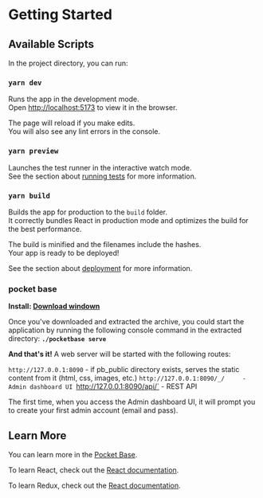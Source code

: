 # Getting Started 


## Available Scripts

In the project directory, you can run:

### `yarn dev`

Runs the app in the development mode.\
Open [http://localhost:5173](http://localhost:5173) to view it in the browser.

The page will reload if you make edits.\
You will also see any lint errors in the console.

### `yarn preview`

Launches the test runner in the interactive watch mode.\
See the section about [running tests](https://facebook.github.io/create-react-app/docs/running-tests) for more information.

### `yarn build`

Builds the app for production to the `build` folder.\
It correctly bundles React in production mode and optimizes the build for the best performance.

The build is minified and the filenames include the hashes.\
Your app is ready to be deployed!

See the section about [deployment](https://facebook.github.io/create-react-app/docs/deployment) for more information.

### pocket base

**Install: [Download windown](https://github.com/pocketbase/pocketbase/releases/download/v0.11.2/pocketbase_0.11.2_windows_amd64.zip)**

Once you've downloaded and extracted the archive, you could start the application by running the following console command in the extracted directory: **`./pocketbase serve`**

**And that's it!** A web server will be started with the following routes:


 `http://127.0.0.1:8090`       - if pb_public directory exists, serves the static content from it (html, css, images, etc.)
 `http://127.0.0.1:8090/_/     - Admin dashboard UI
 `http://127.0.0.1:8090/api/`  - REST API

The first time, when you access the Admin dashboard UI, it will prompt you to create your first admin account (email and pass).

## Learn More

You can learn more in the [Pocket Base](https://pocketbase.io/docs/).

To learn React, check out the [React documentation](https://reactjs.org/).

To learn Redux, check out the [React documentation](https://redux-toolkit.js.org/tutorials/overview).
